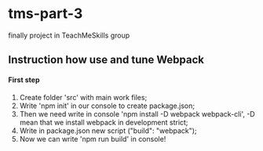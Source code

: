 # tms-part-3
finally project in TeachMeSkills group

## Instruction how use and tune Webpack
#### First step
1. Create folder 'src' with main work files;
2. Write 'npm init' in our console to create package.json;
3. Then we need write in console 'npm install -D webpack webpack-cli', -D mean that we install webpack in development strict;
4. Write in package.json new script ("build": "webpack");
5. Now we can write 'npm run build' in console!